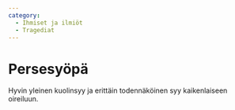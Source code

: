 ```yaml
---
category:
  - Ihmiset ja ilmiöt
  - Tragediat
---
```


# Persesyöpä

Hyvin yleinen kuolinsyy ja erittäin todennäköinen syy kaikenlaiseen oireiluun.